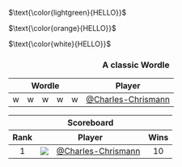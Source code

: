 $\text{\color{lightgreen}{HELLO}}$

$\text{\color{orange}{HELLO}}$

$\text{\color{white}{HELLO}}$


<h3 align="center">A classic Wordle</h3>

<table align="center">
  <thead>
    <tr>
      <th colspan="5">Wordle</th>
      <th>Player</th>
    </tr>
  </thead>
  <tbody>
    <tr>
      <td align="center">w</td>
      <td align="center">w</td>
      <td align="center">w</td>
      <td align="center">w</td>
      <td align="center">w</td>
      <td><a href="https://github.com/Charles-Chrismann">@Charles-Chrismann</a></td>
    </tr>
  </tbody>
</table>

<table align="center">
  <thead>
    <tr>
      <th colspan="4">Scoreboard</th>
    </tr>
    <tr>
      <th>Rank</th>
      <th colspan="2">Player</th>
      <th>Wins</th>
    </tr>
  </thead>
  <tbody>
    <tr>
      <td align="center">1</td>
      <td align="center"><a href="https://github.com/Charles-Chrismann"><img src="https://github.com/Charles-Chrismann.png?size=32"></a></td>
      <td><a href="https://github.com/Charles-Chrismann">@Charles-Chrismann</a></td>
      <td align="center">10</td>
    </tr>
  </tbody>
</table>
